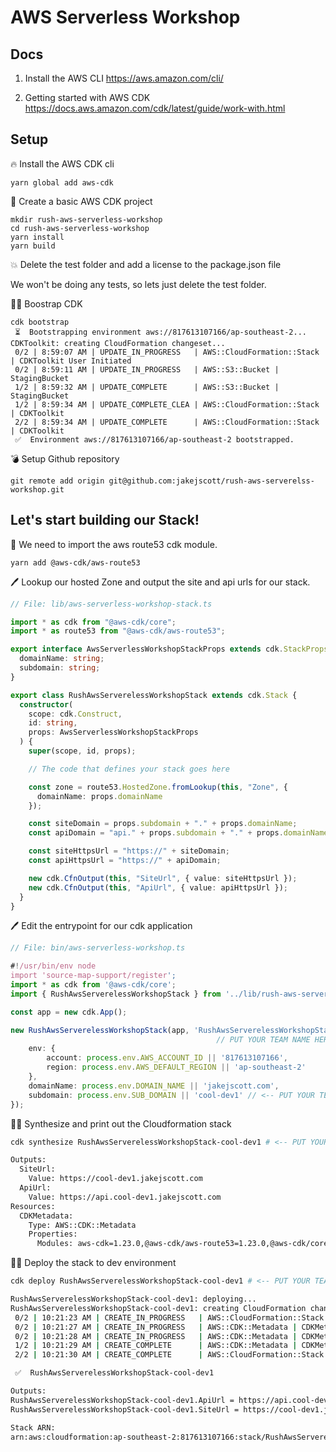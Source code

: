 # AWS Serverless Workshop

## Docs

1. Install the AWS CLI https://aws.amazon.com/cli/

2. Getting started with AWS CDK https://docs.aws.amazon.com/cdk/latest/guide/work-with.html

## Setup

🔥 Install the AWS CDK cli

```
yarn global add aws-cdk
```

🧶 Create a basic AWS CDK project

```
mkdir rush-aws-serverless-workshop
cd rush-aws-serverless-workshop
yarn install
yarn build
```

💥 Delete the test folder and add a license to the package.json file

We won't be doing any tests, so lets just delete the test folder.

🏃‍♀️ Boostrap CDK

```
cdk bootstrap
 ⏳  Bootstrapping environment aws://817613107166/ap-southeast-2...
CDKToolkit: creating CloudFormation changeset...
 0/2 | 8:59:07 AM | UPDATE_IN_PROGRESS   | AWS::CloudFormation::Stack | CDKToolkit User Initiated
 0/2 | 8:59:11 AM | UPDATE_IN_PROGRESS   | AWS::S3::Bucket | StagingBucket
 1/2 | 8:59:32 AM | UPDATE_COMPLETE      | AWS::S3::Bucket | StagingBucket
 1/2 | 8:59:34 AM | UPDATE_COMPLETE_CLEA | AWS::CloudFormation::Stack | CDKToolkit
 2/2 | 8:59:34 AM | UPDATE_COMPLETE      | AWS::CloudFormation::Stack | CDKToolkit
 ✅  Environment aws://817613107166/ap-southeast-2 bootstrapped.
```

💣 Setup Github repository

```
git remote add origin git@github.com:jakejscott/rush-aws-serverelss-workshop.git
```

## Let's start building our Stack!

🧶 We need to import the aws route53 cdk module.

```
yarn add @aws-cdk/aws-route53
```

🖊️ Lookup our hosted Zone and output the site and api urls for our stack.

```ts
// File: lib/aws-serverless-workshop-stack.ts

import * as cdk from "@aws-cdk/core";
import * as route53 from "@aws-cdk/aws-route53";

export interface AwsServerlessWorkshopStackProps extends cdk.StackProps {
  domainName: string;
  subdomain: string;
}

export class RushAwsServerelessWorkshopStack extends cdk.Stack {
  constructor(
    scope: cdk.Construct,
    id: string,
    props: AwsServerlessWorkshopStackProps
  ) {
    super(scope, id, props);

    // The code that defines your stack goes here

    const zone = route53.HostedZone.fromLookup(this, "Zone", {
      domainName: props.domainName
    });

    const siteDomain = props.subdomain + "." + props.domainName;
    const apiDomain = "api." + props.subdomain + "." + props.domainName;

    const siteHttpsUrl = "https://" + siteDomain;
    const apiHttpsUrl = "https://" + apiDomain;

    new cdk.CfnOutput(this, "SiteUrl", { value: siteHttpsUrl });
    new cdk.CfnOutput(this, "ApiUrl", { value: apiHttpsUrl });
  }
}
```

🖊️ Edit the entrypoint for our cdk application

```ts
// File: bin/aws-serverless-workshop.ts

#!/usr/bin/env node
import 'source-map-support/register';
import * as cdk from '@aws-cdk/core';
import { RushAwsServerelessWorkshopStack } from '../lib/rush-aws-servereless-workshop-stack';

const app = new cdk.App();

new RushAwsServerelessWorkshopStack(app, 'RushAwsServerelessWorkshopStack-cool-dev1', {
                                              // PUT YOUR TEAM NAME HERE! ^^^^^^^^^
    env: {
        account: process.env.AWS_ACCOUNT_ID || '817613107166',
        region: process.env.AWS_DEFAULT_REGION || 'ap-southeast-2'
    },
    domainName: process.env.DOMAIN_NAME || 'jakejscott.com',
    subdomain: process.env.SUB_DOMAIN || 'cool-dev1' // <-- PUT YOUR TEAM NAME HERE!
});

```

🏃‍♀️ Synthesize and print out the Cloudformation stack

```sh
cdk synthesize RushAwsServerelessWorkshopStack-cool-dev1 # <-- PUT YOUR TEAM NAME HERE!

Outputs:
  SiteUrl:
    Value: https://cool-dev1.jakejscott.com
  ApiUrl:
    Value: https://api.cool-dev1.jakejscott.com
Resources:
  CDKMetadata:
    Type: AWS::CDK::Metadata
    Properties:
      Modules: aws-cdk=1.23.0,@aws-cdk/aws-route53=1.23.0,@aws-cdk/core=1.23.0,@aws-cdk/cx-api=1.23.0,jsii-runtime=node.js/v12.16.0
```

🏃‍♀️ Deploy the stack to dev environment

```sh
cdk deploy RushAwsServerelessWorkshopStack-cool-dev1 # <-- PUT YOUR TEAM NAME HERE!

RushAwsServerelessWorkshopStack-cool-dev1: deploying...
RushAwsServerelessWorkshopStack-cool-dev1: creating CloudFormation changeset...
 0/2 | 10:21:23 AM | CREATE_IN_PROGRESS   | AWS::CloudFormation::Stack | RushAwsServerelessWorkshopStack-cool-dev1 User Initiated
 0/2 | 10:21:27 AM | CREATE_IN_PROGRESS   | AWS::CDK::Metadata | CDKMetadata
 0/2 | 10:21:28 AM | CREATE_IN_PROGRESS   | AWS::CDK::Metadata | CDKMetadata Resource creation Initiated
 1/2 | 10:21:29 AM | CREATE_COMPLETE      | AWS::CDK::Metadata | CDKMetadata
 2/2 | 10:21:30 AM | CREATE_COMPLETE      | AWS::CloudFormation::Stack | RushAwsServerelessWorkshopStack-cool-dev1

 ✅  RushAwsServerelessWorkshopStack-cool-dev1

Outputs:
RushAwsServerelessWorkshopStack-cool-dev1.ApiUrl = https://api.cool-dev1.jakejscott.com
RushAwsServerelessWorkshopStack-cool-dev1.SiteUrl = https://cool-dev1.jakejscott.com

Stack ARN:
arn:aws:cloudformation:ap-southeast-2:817613107166:stack/RushAwsServerelessWorkshopStack-cool-dev1/9ae21380-4ddd-11ea-aae5-066f346b367c
```

